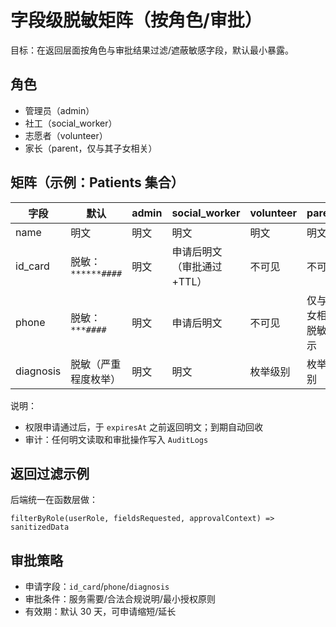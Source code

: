 # 字段级脱敏矩阵（按角色/审批）

目标：在返回层面按角色与审批结果过滤/遮蔽敏感字段，默认最小暴露。

## 角色
- 管理员（admin）
- 社工（social_worker）
- 志愿者（volunteer）
- 家长（parent，仅与其子女相关）

## 矩阵（示例：Patients 集合）
| 字段 | 默认 | admin | social_worker | volunteer | parent |
|------|------|-------|---------------|----------|--------|
| name | 明文 | 明文 | 明文 | 明文 | 明文 |
| id_card | 脱敏：`******####` | 明文 | 申请后明文（审批通过+TTL） | 不可见 | 不可见 |
| phone | 脱敏：`***####` | 明文 | 申请后明文 | 不可见 | 仅与子女相关脱敏显示 |
| diagnosis | 脱敏（严重程度枚举） | 明文 | 明文 | 枚举级别 | 枚举级别 |

说明：
- 权限申请通过后，于 `expiresAt` 之前返回明文；到期自动回收
- 审计：任何明文读取和审批操作写入 `AuditLogs`

## 返回过滤示例
后端统一在函数层做：
```
filterByRole(userRole, fieldsRequested, approvalContext) => sanitizedData
```

## 审批策略
- 申请字段：`id_card`/`phone`/`diagnosis`
- 审批条件：服务需要/合法合规说明/最小授权原则
- 有效期：默认 30 天，可申请缩短/延长


